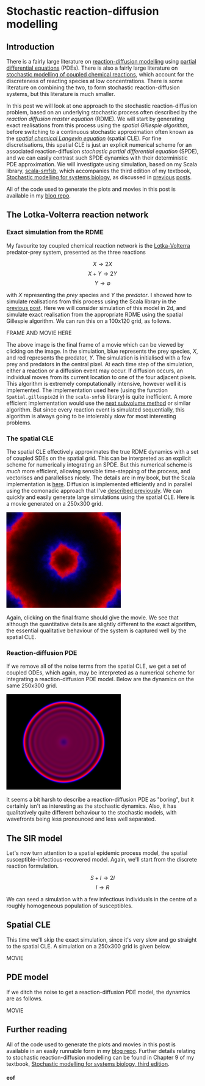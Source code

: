 # Stochastic reaction-diffusion modelling

## Introduction

There is a fairly large literature on [reaction-diffusion modelling](https://en.wikipedia.org/wiki/Reaction%E2%80%93diffusion_system) using [partial differential equations](https://en.wikipedia.org/wiki/Partial_differential_equation) (PDEs). There is also a fairly large literature on [stochastic modelling of coupled chemical reactions](https://en.wikipedia.org/wiki/Gillespie_algorithm), which account for the discreteness of reacting species at low concentrations. There is some literature on combining the two, to form stochastic reaction-diffusion systems, but this literature is much smaller.

In this post we will look at one approach to the stochastic reaction-diffusion problem, based on an underlying stochastic process often described by the *reaction diffusion master equation* (RDME). We will start by generating exact realisations from this process using the *spatial Gillespie algorithm*, before switching to a continuous stochastic approximation often known as the [*spatial chemical Langevin equation*](https://dx.doi.org/10.1186%2Fs12976-015-0001-6) (spatial CLE). For fine discretisations, this spatial CLE is just an explicit numerical scheme for an associated reaction-diffusion *stochastic partial differential equation* (SPDE), and we can easily contrast such SPDE dynamics with their deterministic PDE approximation. We will investigate using simulation, based on my Scala library, [scala-smfsb](https://github.com/darrenjw/scala-smfsb), which accompanies the third edition of my textbook, [Stochastic modelling for systems biology](https://github.com/darrenjw/smfsb), as discussed in [previous](https://darrenjw.wordpress.com/2018/12/19/stochastic-modelling-for-systems-biology-third-edition/) [posts](https://darrenjw.wordpress.com/2019/01/04/the-scala-smfsb-library/).

All of the code used to generate the plots and movies in this post is available in my [blog repo](https://github.com/darrenjw/blog/tree/master/reaction-diffusion).

## The Lotka-Volterra reaction network

### Exact simulation from the RDME

My favourite toy coupled chemical reaction network is the [Lotka-Volterra](https://en.wikipedia.org/wiki/Lotka%E2%80%93Volterra_equations) predator-prey system, presented as the three reactions

$$X \longrightarrow 2X$$
$$X + Y \longrightarrow 2Y$$
$$Y \longrightarrow \emptyset$$

with $X$ representing the *prey* species and $Y$ the *predator*. I showed how to simulate realisations from this process using the Scala library in the [previous post](https://darrenjw.wordpress.com/2019/01/04/the-scala-smfsb-library/). Here we will consider simulation of this model in 2d, and simulate exact realisation from the appropriate RDME using the spatial Gillespie algorithm. We can run this on a 100x120 grid, as follows.

FRAME AND MOVIE HERE

The above image is the final frame of a movie which can be viewed by clicking on the image. In the simulation, blue represents the prey species, $X$, and red represents the predator, $Y$. The simulation is initialised with a few prey and predators in the central pixel. At each time step of the simulation, either a reaction or a diffusion event may occur. If diffusion occurs, an individual moves from its current location to one of the four adjacent pixels. This algorithm is extremely computationally intensive, however well it is implemented. The implementation used here (using the function `Spatial.gillespie2d` in the `scala-smfsb` library) is quite inefficient. A more efficient implementation would use the [next subvolume method](https://ieeexplore.ieee.org/abstract/document/1389215) or similar algorithm. But since every reaction event is simulated sequentially, this algorithm is always going to be intolerably slow for most interesting problems.

### The spatial CLE

The spatial CLE effectively approximates the true RDME dynamics with a set of coupled SDEs on the spatial grid. This can be interpreted as an explicit scheme for numerically integrating an SPDE. But this numerical scheme is *much* more efficient, allowing sensible time-stepping of the process, and vectorises and parallelises nicely. The details are in my book, but the Scala implementation is [here](https://github.com/darrenjw/scala-smfsb/blob/3251b804d447df35a38076a03dfb679e6e09af55/src/main/scala/smfsb/Spatial.scala#L285). Diffusion is implemented efficiently and in parallel using the comonadic approach that I've [described previously](https://darrenjw.wordpress.com/2018/01/22/comonads-for-scientific-and-statistical-computing-in-scala/). We can quickly and easily generate large simulations using the spatial CLE. Here is a movie generated on a 250x300 grid.

[![a frame](lv-cle.png)](lv-cle.mp4)

Again, clicking on the final frame should give the movie. We see that although the quantitative details are slightly different to the exact algorithm, the essential qualitative behaviour of the system is captured well by the spatial CLE.

### Reaction-diffusion PDE

If we remove all of the noise terms from the spatial CLE, we get a set of coupled ODEs, which again, may be interpreted as a numerical scheme for integrating a reaction-diffusion PDE model. Below are the dynamics on the same 250x300 grid.

[![a frame](lv-rre.png)](lv-rre.mp4)

It seems a bit harsh to describe a reaction-diffusion PDE as "boring", but it certainly isn't as interesting as the stochastic dynamics. Also, it has qualitatively quite different behaviour to the stochastic models, with wavefronts being less pronounced and less well separated.

## The SIR model

Let's now turn attention to a spatial epidemic process model, the spatial susceptible-infectious-recovered model. Again, we'll start from the discrete reaction formulation.

$$S + I \longrightarrow 2I$$
$$I \longrightarrow R$$

We can seed a simulation with a few infectious individuals in the centre of a roughly homogeneous population of susceptibles.

## Spatial CLE

This time we'll skip the exact simulation, since it's very slow and go straight to the spatial CLE. A simulation on a 250x300 grid is given below.

MOVIE

## PDE model

If we ditch the noise to get a reaction-diffusion PDE model, the dynamics are as follows.

MOVIE

## Further reading

All of the code used to generate the plots and movies in this post is available in an easily runnable form in my [blog repo](https://github.com/darrenjw/blog/tree/master/reaction-diffusion). Further details relating to stochastic reaction-diffusion modelling can be found in Chapter 9 of my textbook, [Stochastic modelling for systems biology, third edition](https://github.com/darrenjw/smfsb).


#### eof

